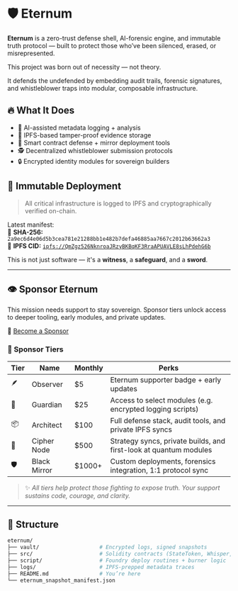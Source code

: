 # 🛡️ Eternum

**Eternum** is a zero-trust defense shell, AI-forensic engine, and immutable truth protocol — built to protect those who’ve been silenced, erased, or misrepresented.

This project was born out of necessity — not theory.

It defends the undefended by embedding audit trails, forensic signatures, and whistleblower traps into modular, composable infrastructure.

## 🔥 What It Does

- 🧠 AI-assisted metadata logging + analysis
- 📡 IPFS-based tamper-proof evidence storage
- 🧱 Smart contract defense + mirror deployment tools
- 🕵️ Decentralized whistleblower submission protocols
- 🔒 Encrypted identity modules for sovereign builders

## 📍 Immutable Deployment

> All critical infrastructure is logged to IPFS and cryptographically verified on-chain.

Latest manifest:  
📎 **SHA-256:** `2a9ec6d4e06d5b3cea781e21288bb1e482b7defa46885aa7667c2012b63662a3`  
📡 **IPFS CID:** [`ipfs://QmZgz526NknroaJRzyBKBqKF3RraAPUAVLE8sLhPdehG6b`](https://ipfs.io/ipfs/QmZgz526NknroaJRzyBKBqKF3RraAPUAVLE8sLhPdehG6b)

This is not just software — it's a **witness**, a **safeguard**, and a **sword**.

---

## 👁 Sponsor Eternum

This mission needs support to stay sovereign. Sponsor tiers unlock access to deeper tooling, early modules, and private updates.

💠 [Become a Sponsor](https://github.com/sponsors/Quantum-Cipher/dashboard)

### 🧬 Sponsor Tiers

| Tier | Name | Monthly | Perks |
|------|------|---------|-------|
| 🪶 | Observer | $5 | Eternum supporter badge + early updates |
| 🔐 | Guardian | $25 | Access to select modules (e.g. encrypted logging scripts) |
| 📦 | Architect | $100 | Full defense stack, audit tools, and private IPFS syncs |
| 🧠 | Cipher Node | $500 | Strategy syncs, private builds, and first-look at quantum modules |
| 🛡 | Black Mirror | $1000+ | Custom deployments, forensics integration, 1:1 protocol sync |

> ✨ *All tiers help protect those fighting to expose truth. Your support sustains code, courage, and clarity.*

---

## 📂 Structure

```bash
eternum/
├── vault/                   # Encrypted logs, signed snapshots
├── src/                     # Solidity contracts (StateToken, Whisper, GhostwiredWatchdog)
├── script/                  # Foundry deploy routines + burner logic
├── logs/                    # IPFS-prepped metadata traces
├── README.md                # You’re here
└── eternum_snapshot_manifest.json
